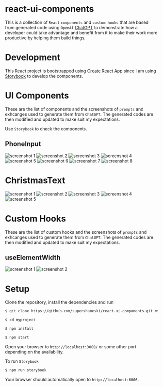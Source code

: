 react-ui-components
===============

This is a collection of `React` `components` and `custom hooks` that are based from generated code using `OpenAI` [ChatGPT](https://openai.com/blog/chatgpt/) to demonstrate how a developer could take advantage and benefit from it to make their work more productive by helping them build things.

# Development

This React project is bootstrapped using [Create React App](https://create-react-app.dev/) since I am using [Storybook](https://storybook.js.org/docs/react/get-started/install) to develop the components.

# UI Components

These are the list of components and the screenshots of `prompts` and exhcanges used to generate them from `ChatGPT`. The generated codes are then modified and updated to make suit my expectations.

Use `Storybook` to check the components.

## PhoneInput

![screenshot 1](./docs/phoneinput1.png "screenshot 1")
![screenshot 2](./docs/phoneinput2.png "screenshot 2")
![screenshot 3](./docs/phoneinput3.png "screenshot 3")
![screenshot 4](./docs/phoneinput4.png "screenshot 4")
![screenshot 5](./docs/phoneinput5.png "screenshot 5")
![screenshot 6](./docs/phoneinput6.png "screenshot 6")
![screenshot 7](./docs/phoneinput7.png "screenshot 7")
![screenshot 8](./docs/phoneinput8.png "screenshot 8")

# ChristmasText

![screenshot 1](./docs/christmastext1.png "screenshot 1")
![screenshot 2](./docs/christmastext2.png "screenshot 2")
![screenshot 3](./docs/christmastext3.png "screenshot 3")
![screenshot 4](./docs/christmastext4.png "screenshot 4")
![screenshot 5](./docs/christmastext5.png "screenshot 5")

# Custom Hooks

These are the list of custom hooks and the screenshots of `prompts` and exhcanges used to generate them from `ChatGPT`. The generated codes are then modified and updated to make suit my expectations.

## useElementWidth

![screenshot 1](./docs/useelementwidth1.png "screenshot 1")
![screenshot 2](./docs/useelementwidth2.png "screenshot 2")

# Setup

Clone the repository, install the dependencies and run

```sh
$ git clone https://github.com/supershaneski/react-ui-components.git myproject

$ cd myproject

$ npm install

$ npm start
```

Open your browser to `http://localhost:3000/` or some other port depending on the availability.

To run `Storybook`

```sh
$ npm run storybook
```

Your browser should automatically open to `http://localhost:6006`.
